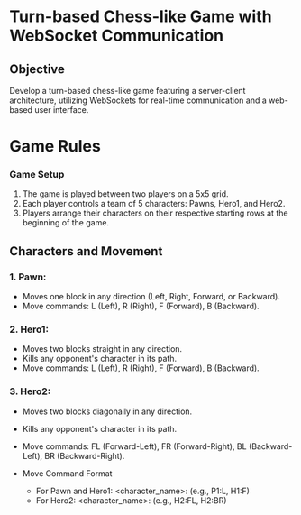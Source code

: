 # Turn-based Chess-like Game with WebSocket Communication
## Objective
Develop a turn-based chess-like game featuring a server-client architecture, utilizing WebSockets for real-time communication and a web-based user interface.

# Game Rules
### Game Setup
1. The game is played between two players on a 5x5 grid.
2. Each player controls a team of 5 characters: Pawns, Hero1, and Hero2.
3. Players arrange their characters on their respective starting rows at the beginning of the game.

## Characters and Movement
### 1. Pawn:
   - Moves one block in any direction (Left, Right, Forward, or Backward).
   - Move commands: L (Left), R (Right), F (Forward), B (Backward).
### 2. Hero1:
   - Moves two blocks straight in any direction.
   - Kills any opponent's character in its path.
   - Move commands: L (Left), R (Right), F (Forward), B (Backward).
### 3. Hero2:
   - Moves two blocks diagonally in any direction.
   - Kills any opponent's character in its path.
     
- Move commands: FL (Forward-Left), FR (Forward-Right), BL (Backward-Left), BR (Backward-Right).

- Move Command Format
    - For Pawn and Hero1: <character_name>:<move> (e.g., P1:L, H1:F)
    - For Hero2: <character_name>:<move> (e.g., H2:FL, H2:BR)
